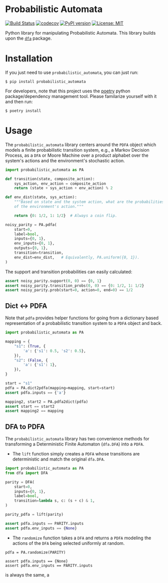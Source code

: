 # Probabilistic Automata

[![Build Status](https://cloud.drone.io/api/badges/mvcisback/probabilistic_automata/status.svg)](https://cloud.drone.io/mvcisback/probabilistic_automata)
[![codecov](https://codecov.io/gh/mvcisback/probabilistic_automata/branch/master/graph/badge.svg)](https://codecov.io/gh/mvcisback/probabilistic_automata)
[![PyPI version](https://badge.fury.io/py/probabilistic_automata.svg)](https://badge.fury.io/py/probabilistic_automata)
[![License: MIT](https://img.shields.io/badge/License-MIT-yellow.svg)](https://opensource.org/licenses/MIT)

Python library for manipulating Probabilistic Automata. This library
builds upon the [`dfa`](https://github.com/mvcisback/dfa) package.

# Installation

If you just need to use `probabilistic_automata`, you can just run:

`$ pip install probabilistic_automata`

For developers, note that this project uses the
[poetry](https://poetry.eustace.io/) python package/dependency
management tool. Please familarize yourself with it and then
run:

`$ poetry install`

# Usage

The `probabilistic_automata` library centers around the `PDFA` object
which models a finite probabilistic transition system, e.g., a Markov
Decision Process, as a `DFA` or Moore Machine over a product alphabet
over the system's actions and the environment's stochastic action.

```python
import probabilistic_automata as PA

def transition(state, composite_action):
    sys_action, env_action = composite_action
    return (state + sys_action + env_action) % 2

def env_dist(state, sys_action):
    """Based on state and the system action, what are the probabilities 
    of the environment's action."""

    return {0: 1/2, 1: 1/2}  # Always a coin flip.

noisy_parity = PA.pdfa(
    start=0,
    label=bool,
    inputs={0, 1},
    env_inputs={0, 1},
    outputs={0, 1},
    transition=transition,
    env_dist=env_dist,   # Equivalently, PA.uniform({0, 1}).
)
```

The support and transition probabilities can easily calculated:

```python
assert noisy_parity.support(0, 0) == {0, 1}
assert noisy_parity.transition_probs(0, 0) == {0: 1/2, 1: 1/2}
assert noisy_parity.prob(start=0, action=0, end=0) == 1/2
```

## Dict <-> PDFA

Note that `pdfa` provides helper functions for going from a dictionary
based representation of a probabilistic transition system to a `PDFA`
object and back.

```python
import probabilistic_automata as PA

mapping = {
    "s1": (True, {
        'a': {'s1': 0.5, 's2': 0.5},
    }),
    "s2": (False, {
        'a': {'s1': 1},
    }),
}

start = "s1"
pdfa = PA.dict2pdfa(mapping=mapping, start=start)
assert pdfa.inputs == {'a'}

mapping2, start2 = PA.pdfa2dict(pdfa)
assert start == start2
assert mapping2 == mapping
```


## DFA to PDFA

The `probabilistic_automata` library has two convenience methods for
transforming a Deterministic Finite Automaton (`dfa.DFA`) into a
`PDFA`.

- The `lift` function simply creates a `PDFA` whose transitions are
  deterministic and match the original `dfa.DFA`.

```python
import probabilistic_automata as PA
from dfa import DFA

parity = DFA(
    start=0,
    inputs={0, 1},
    label=bool,
    transition=lambda s, c: (s + c) & 1,
)

parity_pdfa = lift(parity)

assert pdfa.inputs == PARITY.inputs
assert pdfa.env_inputs == {None}
```

- The `randomize` function takes a `DFA` and returns a `PDFA` modeling
  the actions of the `DFA` being selected uniformly at random.

```
pdfa = PA.randomize(PARITY)

assert pdfa.inputs == {None}
assert pdfa.env_inputs == PARITY.inputs
```

is always the same, a
